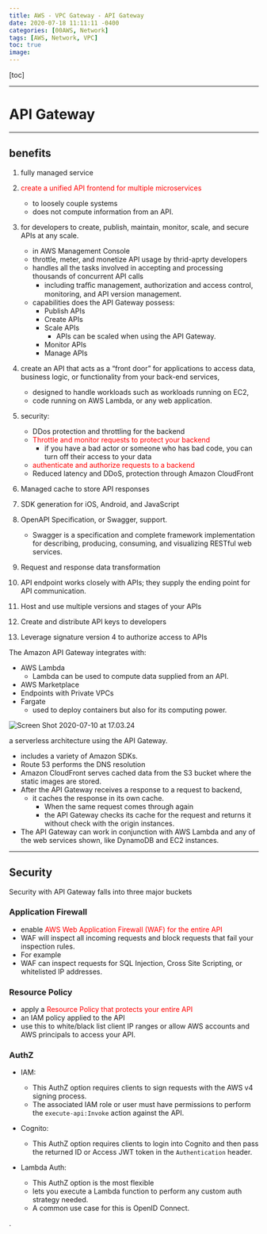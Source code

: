 ```yaml
---
title: AWS - VPC Gateway - API Gateway
date: 2020-07-18 11:11:11 -0400
categories: [00AWS, Network]
tags: [AWS, Network, VPC]
toc: true
image:
---
```


[toc]

---

# API Gateway


---


## benefits

1. fully managed service

2. <font color=red> create a unified API frontend for multiple microservices </font>
   - to loosely couple systems
   - does not compute information from an API.

3. for developers to create, publish, maintain, monitor, scale, and secure APIs at any scale.
   - in AWS Management Console
   - throttle, meter, and monetize API usage by thrid-aprty developers
   - handles all the tasks involved in accepting and processing thousands of concurrent API calls
     - including traﬃc management, authorization and access control, monitoring, and API version management.
   - capabilities does the API Gateway possess:
     - Publish APIs
     - Create APIs
     - Scale APIs
       - APIs can be scaled when using the API Gateway.
     - Monitor APIs
     - Manage APIs

4. create an API that acts as a “front door” for applications to access data, business logic, or functionality from your back-end services,
   - designed to handle workloads such as workloads running on EC2,
   - code running on AWS Lambda, or any web application.

5. security:
   - DDos protection and throttling for the backend
   - <font color=red> Throttle and monitor requests to protect your backend </font>
     - if you have a bad actor or someone who has bad code, you can turn off their access to your data
   - <font color=red> authenticate and authorize requests to a backend </font>
   - Reduced latency and DDoS, protection through Amazon CloudFront

6. Managed cache to store API responses

7. SDK generation for iOS, Android, and JavaScript


8. OpenAPI Specification, or Swagger, support.
   - Swagger is a specification and complete framework implementation for describing, producing, consuming, and visualizing RESTful web services.

9. Request and response data transformation


10. API endpoint works closely with APIs; they supply the ending point for API communication.

11. Host and use multiple versions and stages of your APIs
12. Create and distribute API keys to developers
13. Leverage signature version 4 to authorize access to APIs



The Amazon API Gateway integrates with:
- AWS Lambda
  - Lambda can be used to compute data supplied from an API.
- AWS Marketplace
- Endpoints with Private VPCs
- Fargate
  - used to deploy containers but also for its computing power.



![Screen Shot 2020-07-10 at 17.03.24](https://i.imgur.com/5VSPDj4.png)

a serverless architecture using the API Gateway.
- includes a variety of Amazon SDKs.
- Route 53 performs the DNS resolution
- Amazon CloudFront serves cached data from the S3 bucket where the static images are stored.
- After the API Gateway receives a response to a request to backend,
  - it caches the response in its own cache.
    - When the same request comes through again
    - the API Gateway checks its cache for the request and returns it without check with the origin instances.
- The API Gateway can work in conjunction with AWS Lambda and any of the web services shown, like DynamoDB and EC2 instances.



---

## Security
Security with API Gateway falls into three major buckets

### Application Firewall

- enable <font color=red> AWS Web Application Firewall (WAF) for the entire API </font>
- WAF will inspect all incoming requests and block requests that fail your inspection rules.
- For example
- WAF can inspect requests for SQL Injection, Cross Site Scripting, or whitelisted IP addresses.

### Resource Policy
- apply a <font color=red> Resource Policy that protects your entire API </font>
- an IAM policy applied to the API
- use this to white/black list client IP ranges or allow AWS accounts and AWS principals to access your API.


### AuthZ
- IAM:
  - This AuthZ option requires clients to sign requests with the AWS v4 signing process.
  - The associated IAM role or user must have permissions to perform the `execute-api:Invoke` action against the API.

- Cognito:
  - This AuthZ option requires clients to login into Cognito and then pass the returned ID or Access JWT token in the `Authentication` header.

- Lambda Auth:
  - This AuthZ option is the most flexible
  - lets you execute a Lambda function to perform any custom auth strategy needed.
  - A common use case for this is OpenID Connect.






.
